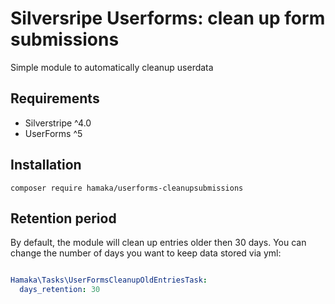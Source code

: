 # Silversripe Userforms: clean up form submissions

Simple module to automatically cleanup userdata

## Requirements

* Silverstripe ^4.0
* UserForms ^5

## Installation
```
composer require hamaka/userforms-cleanupsubmissions
```

## Retention period
By default, the module will clean up entries older then 30 days.
You can change the number of days you want to keep data stored via yml:

```yaml

Hamaka\Tasks\UserFormsCleanupOldEntriesTask:
  days_retention: 30

```
